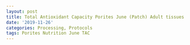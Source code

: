 ```yaml
---
layout: post
title: Total Antioxidant Capacity Porites June (Patch) Adult tissues
date: '2019-11-26'
categories: Processing, Protocols
tags: Porites Nutrition June TAC
---
```

